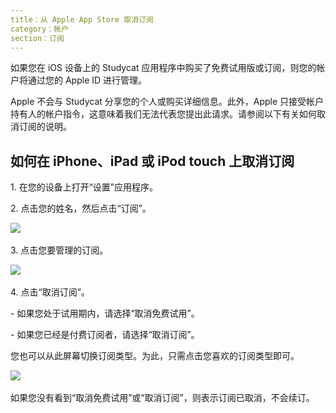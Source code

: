 ```yaml
---
title：从 Apple App Store 取消订阅
category：帐户
section：订阅
---
```

如果您在 iOS 设备上的 Studycat 应用程序中购买了免费试用版或订阅，则您的帐户将通过您的 Apple ID 进行管理。

Apple 不会与 Studycat 分享您的个人或购买详细信息。此外，Apple 只接受帐户持有人的帐户指令，这意味着我们无法代表您提出此请求。请参阅以下有关如何取消订阅的说明。

## 如何在 iPhone、iPad 或 iPod touch 上取消订阅

1\. 在您的设备上打开“设置”应用程序。

2\. 点击您的姓名，然后点击“订阅”。

​![](/attachments/token/nCIncCXCjZuIPV648xYt0lib3/?name=apple_settings_subscriptions_01.PNG.png)​

3\. 点击您要管理的订阅。

​![](/attachments/token/snrsdRNd9mcFLX6QtMUDNOy3y/?name=apple_device-settings_subscriptions_01.PNG)​

4\. 点击“取消订阅”。

\- 如果您处于试用期内，请选择“取消免费试用”。

\- 如果您已经是付费订阅者，请选择“取消订阅”。

您也可以从此屏幕切换订阅类型。为此，只需点击您喜欢的订阅类型即可。

​![](/attachments/token/dSyv3ALuqCzNu7Rx7JG3JzBWr/?name=apple_device-settings_subscriptions_02.PNG)​

如果您没有看到“取消免费试用”或“取消订阅”，则表示订阅已取消，不会续订。